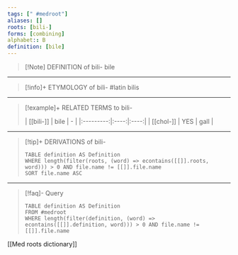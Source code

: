```yaml
---
tags: [" #medroot"]
aliases: []
roots: [bili-]
forms: [combining]
alphabet:: B
definition: [bile]
---
```

>[!Note] DEFINITION of bili-
>bile
_____
>[!info]+ ETYMOLOGY of bili-
>#latin bilis
_____
>[!example]+ RELATED TERMS to bili-
>
>| [[bili-]] | bile |  -   |
|:---------:|:----:|:----:|
| [[chol-]] | YES  | gall |
_____
>[!tip]+ DERIVATIONS of bili-
>```dataview
>TABLE definition AS Definition 
>WHERE length(filter(roots, (word) => econtains([[]].roots, word))) > 0 AND file.name != [[]].file.name
>SORT file.name ASC
>```
_____
>[!faq]- Query
>
>```dataview
>TABLE definition AS Definition
>FROM #medroot
>WHERE length(filter(definition, (word) => econtains([[]].definition, word))) > 0 AND file.name != [[]].file.name
>```

[[Med roots dictionary]]